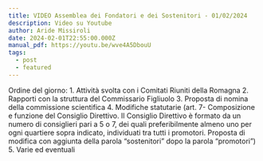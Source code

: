 ```yaml
---
title: VIDEO Assemblea dei Fondatori e dei Sostenitori - 01/02/2024
description: Video su Youtube
author: Aride Missiroli
date: 2024-02-01T22:55:00.000Z
manual_pdf: https://youtu.be/wve4A5DbouU
tags:
  - post
  - featured
---
```

<!--StartFragment-->

Ordine del giorno: 1. Attività svolta con i Comitati Riuniti della Romagna 2. Rapporti con la struttura del Commissario Figliuolo 3. Proposta di nomina della commissione scientifica 4. ⁠Modifiche statutarie (art. 7- Composizione e funzione del Consiglio Direttivo. Il Consiglio Direttivo è formato da un numero di consiglieri pari a 5 o 7, dei quali preferibilmente almeno uno per ogni quartiere sopra indicato, individuati tra tutti i promotori. Proposta di modifica con aggiunta della parola “sostenitori” dopo la parola “promotori”) 5. Varie ed eventuali

<!--EndFragment-->